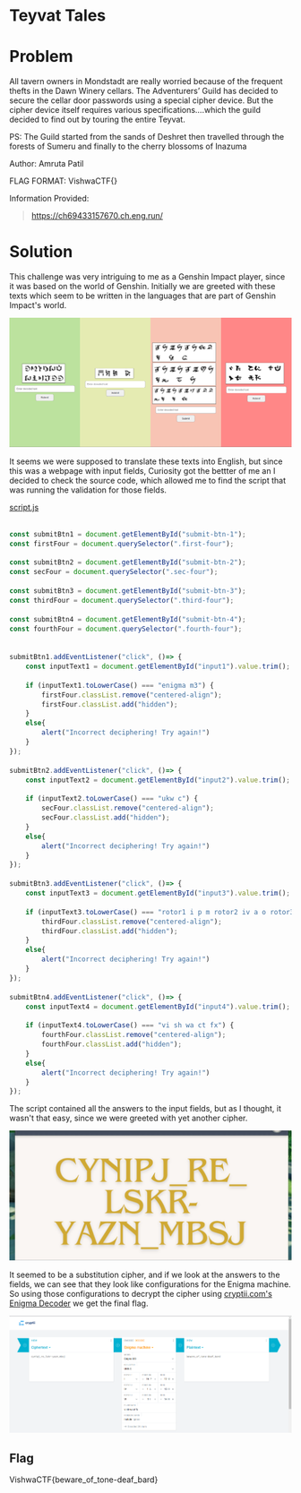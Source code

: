 # Teyvat Tales

# Problem
All tavern owners in Mondstadt are really worried because of the frequent thefts in the Dawn Winery cellars. The Adventurers’ Guild has decided to secure the cellar door passwords using a special cipher device. But the cipher device itself requires various specifications….which the guild decided to find out by touring the entire Teyvat.

PS: The Guild started from the sands of Deshret then travelled through the forests of Sumeru and finally to the cherry blossoms of Inazuma

Author: Amruta Patil

FLAG FORMAT:
VishwaCTF{}

Information Provided:
> https://ch69433157670.ch.eng.run/

# Solution
This challenge was very intriguing to me as a Genshin Impact player, since it was based on the world of Genshin. Initially we are greeted with these texts which seem to be written in the languages that are part of Genshin Impact's world.

![Greetings](Files/greetings.png)

It seems we were supposed to translate these texts into English, but since this was a webpage with input fields, Curiosity got the bettter of me an I decided to check the source code, which allowed me to find the script that was running the validation for those fields.

[script.js](Files/script.js)
```javascript

const submitBtn1 = document.getElementById("submit-btn-1");
const firstFour = document.querySelector(".first-four");

const submitBtn2 = document.getElementById("submit-btn-2");
const secFour = document.querySelector(".sec-four");

const submitBtn3 = document.getElementById("submit-btn-3");
const thirdFour = document.querySelector(".third-four");

const submitBtn4 = document.getElementById("submit-btn-4");
const fourthFour = document.querySelector(".fourth-four");


submitBtn1.addEventListener("click", ()=> {
    const inputText1 = document.getElementById("input1").value.trim();

    if (inputText1.toLowerCase() === "enigma m3") {
        firstFour.classList.remove("centered-align");
        firstFour.classList.add("hidden");
    }
    else{
        alert("Incorrect deciphering! Try again!")
    }
});

submitBtn2.addEventListener("click", ()=> {
    const inputText2 = document.getElementById("input2").value.trim();

    if (inputText2.toLowerCase() === "ukw c") {
        secFour.classList.remove("centered-align");
        secFour.classList.add("hidden");
    }
    else{
        alert("Incorrect deciphering! Try again!")
    }
});

submitBtn3.addEventListener("click", ()=> {
    const inputText3 = document.getElementById("input3").value.trim();

    if (inputText3.toLowerCase() === "rotor1 i p m rotor2 iv a o rotor3 vi i n") {
        thirdFour.classList.remove("centered-align");
        thirdFour.classList.add("hidden");
    }
    else{
        alert("Incorrect deciphering! Try again!")
    }
});

submitBtn4.addEventListener("click", ()=> {
    const inputText4 = document.getElementById("input4").value.trim();

    if (inputText4.toLowerCase() === "vi sh wa ct fx") {
        fourthFour.classList.remove("centered-align");
        fourthFour.classList.add("hidden");        
    }
    else{
        alert("Incorrect deciphering! Try again!")
    }
});

```

The script contained all the answers to the input fields, but as I thought, it wasn't that easy, since we were greeted with yet another cipher.

![Cipher](Solution/cipher.png)

It seemed to be a substitution cipher, and if we look at the answers to the fields, we can see that they look like configurations for the Enigma machine. So using those configurations to decrypt the cipher using [cryptii.com's Enigma Decoder](https://cryptii.com/pipes/enigma-machine) we get the final flag.

![Enigma Decrypt](Solution/enigma_decrypt.png)

## Flag
VishwaCTF{beware_of_tone-deaf_bard}
